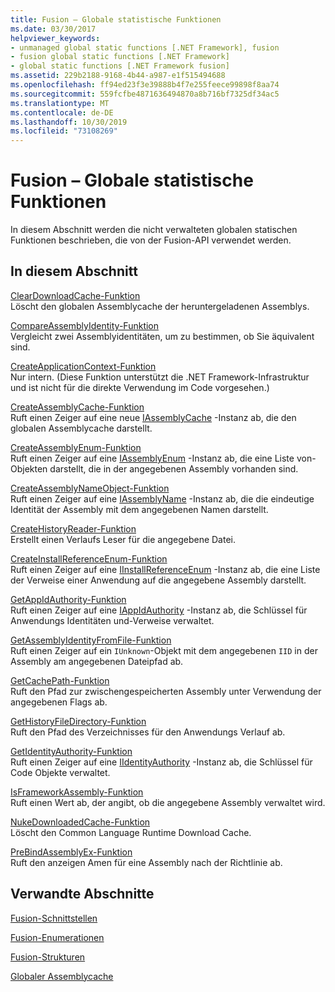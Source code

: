```yaml
---
title: Fusion – Globale statistische Funktionen
ms.date: 03/30/2017
helpviewer_keywords:
- unmanaged global static functions [.NET Framework], fusion
- fusion global static functions [.NET Framework]
- global static functions [.NET Framework fusion]
ms.assetid: 229b2188-9168-4b44-a987-e1f515494688
ms.openlocfilehash: ff94ed23f3e39888b4f7e255feece99898f8aa74
ms.sourcegitcommit: 559fcfbe4871636494870a8b716bf7325df34ac5
ms.translationtype: MT
ms.contentlocale: de-DE
ms.lasthandoff: 10/30/2019
ms.locfileid: "73108269"
---
```

# <a name="fusion-global-static-functions"></a>Fusion – Globale statistische Funktionen
In diesem Abschnitt werden die nicht verwalteten globalen statischen Funktionen beschrieben, die von der Fusion-API verwendet werden.  
  
## <a name="in-this-section"></a>In diesem Abschnitt  
 [ClearDownloadCache-Funktion](cleardownloadcache-function.md)  
 Löscht den globalen Assemblycache der heruntergeladenen Assemblys.  
  
 [CompareAssemblyIdentity-Funktion](compareassemblyidentity-function.md)  
 Vergleicht zwei Assemblyidentitäten, um zu bestimmen, ob Sie äquivalent sind.  
  
 [CreateApplicationContext-Funktion](createapplicationcontext-function.md)  
 Nur intern. (Diese Funktion unterstützt die .NET Framework-Infrastruktur und ist nicht für die direkte Verwendung im Code vorgesehen.)  
  
 [CreateAssemblyCache-Funktion](createassemblycache-function.md)  
 Ruft einen Zeiger auf eine neue [IAssemblyCache](iassemblycache-interface.md) -Instanz ab, die den globalen Assemblycache darstellt.  
  
 [CreateAssemblyEnum-Funktion](createassemblyenum-function.md)  
 Ruft einen Zeiger auf eine [IAssemblyEnum](iassemblyenum-interface.md) -Instanz ab, die eine Liste von-Objekten darstellt, die in der angegebenen Assembly vorhanden sind.  
  
 [CreateAssemblyNameObject-Funktion](createassemblynameobject-function.md)  
 Ruft einen Zeiger auf eine [IAssemblyName](iassemblyname-interface.md) -Instanz ab, die die eindeutige Identität der Assembly mit dem angegebenen Namen darstellt.  
  
 [CreateHistoryReader-Funktion](createhistoryreader-function.md)  
 Erstellt einen Verlaufs Leser für die angegebene Datei.  
  
 [CreateInstallReferenceEnum-Funktion](createinstallreferenceenum-function.md)  
 Ruft einen Zeiger auf eine [IInstallReferenceEnum](iinstallreferenceenum-interface.md) -Instanz ab, die eine Liste der Verweise einer Anwendung auf die angegebene Assembly darstellt.  
  
 [GetAppIdAuthority-Funktion](getappidauthority-function.md)  
 Ruft einen Zeiger auf eine [IAppIdAuthority](iappidauthority-interface.md) -Instanz ab, die Schlüssel für Anwendungs Identitäten und-Verweise verwaltet.  
  
 [GetAssemblyIdentityFromFile-Funktion](getassemblyidentityfromfile-function.md)  
 Ruft einen Zeiger auf ein `IUnknown`-Objekt mit dem angegebenen `IID` in der Assembly am angegebenen Dateipfad ab.  
  
 [GetCachePath-Funktion](getcachepath-function.md)  
 Ruft den Pfad zur zwischengespeicherten Assembly unter Verwendung der angegebenen Flags ab.  
  
 [GetHistoryFileDirectory-Funktion](gethistoryfiledirectory-function.md)  
 Ruft den Pfad des Verzeichnisses für den Anwendungs Verlauf ab.  
  
 [GetIdentityAuthority-Funktion](getidentityauthority-function.md)  
 Ruft einen Zeiger auf eine [IIdentityAuthority](iidentityauthority-interface.md) -Instanz ab, die Schlüssel für Code Objekte verwaltet.  
  
 [IsFrameworkAssembly-Funktion](isframeworkassembly-function.md)  
 Ruft einen Wert ab, der angibt, ob die angegebene Assembly verwaltet wird.  
  
 [NukeDownloadedCache-Funktion](nukedownloadedcache-function.md)  
 Löscht den Common Language Runtime Download Cache.  
  
 [PreBindAssemblyEx-Funktion](prebindassemblyex-function.md)  
 Ruft den anzeigen Amen für eine Assembly nach der Richtlinie ab.  
  
## <a name="related-sections"></a>Verwandte Abschnitte  
 [Fusion-Schnittstellen](fusion-interfaces.md)  
  
 [Fusion-Enumerationen](fusion-enumerations.md)  
  
 [Fusion-Strukturen](fusion-structures.md)  
  
 [Globaler Assemblycache](../../app-domains/gac.md)

